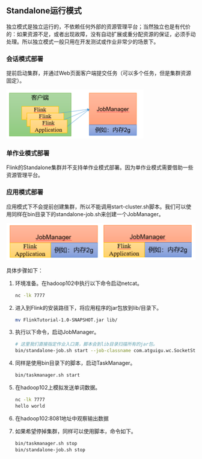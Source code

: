 ## Standalone运行模式

独立模式是独立运行的，不依赖任何外部的资源管理平台；当然独立也是有代价的：如果资源不足，或者出现故障，没有自动扩展或重分配资源的保证，必须手动处理。所以独立模式一般只用在开发测试或作业非常少的场景下。

### 会话模式部署

提前启动集群，并通过Web页面客户端提交任务（可以多个任务，但是集群资源固定）。

<img src="07Standalone运行模式.assets/image-20240617215433286.png" alt="image-20240617215433286" style="zoom:50%;" />

### 单作业模式部署

Flink的Standalone集群并不支持单作业模式部署。因为单作业模式需要借助一些资源管理平台。

### 应用模式部署

应用模式下不会提前创建集群，所以不能调用start-cluster.sh脚本。我们可以使用同样在bin目录下的standalone-job.sh来创建一个JobManager。

<img src="07Standalone运行模式.assets/image-20240617215554971.png" alt="image-20240617215554971" style="zoom:50%;" />

具体步骤如下：

1. 环境准备。在hadoop102中执行以下命令启动netcat。

   ```sh
   nc -lk 7777
   ```

2. 进入到Flink的安装路径下，将应用程序的jar包放到lib/目录下。

   ```sh
   mv FlinkTutorial-1.0-SNAPSHOT.jar lib/
   ```

3. 执行以下命令，启动JobManager。

   ```sh
   # 这里我们直接指定作业入口类，脚本会到lib目录扫描所有的jar包。
   bin/standalone-job.sh start --job-classname com.atguigu.wc.SocketStreamWordCount
   ```

4. 同样是使用bin目录下的脚本，启动TaskManager。

   ```sh
   bin/taskmanager.sh start
   ```

5. 在hadoop102上模拟发送单词数据。

   ```sh
   nc -lk 7777
   hello world
   ```

6. 在hadoop102:8081地址中观察输出数据

7. 如果希望停掉集群，同样可以使用脚本，命令如下。

   ```sh
   bin/taskmanager.sh stop
   bin/standalone-job.sh stop
   ```

   